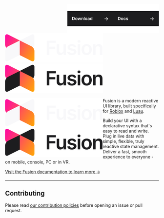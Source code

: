 [<img align="right" src="./link-docs.png" alt="Docs">](https://elttob.github.io/Fusion/)
[<img align="right" src="./link-download.png" alt="Download">](./releases)
![Fusion logo](./logo-dark-theme.png#gh-dark-mode-only)
![Fusion logo](./logo-light-theme.png#gh-light-mode-only)

<img align="left" src="./logo-dark-theme.png#gh-dark-mode-only" alt="Fusion">
<img align="left" src="./logo-light-theme.png#gh-light-mode-only" alt="Fusion">

Fusion is a modern reactive UI library, built specifically for [Roblox](https://developer.roblox.com/) and [Luau](https://luau-lang.org/).

Build your UI with a declarative syntax that's easy to read and write.<br>
Plug in live data with simple, flexible, truly reactive state management.<br>
Deliver a fast, smooth experience to everyone - on mobile, console, PC or in VR.<br>

[Visit the Fusion documentation to learn more 🡪](https://elttob.github.io/Fusion/)

-----

## Contributing

Please read [our contribution policies](/CONTRIBUTING.md) before opening an issue or pull request.
